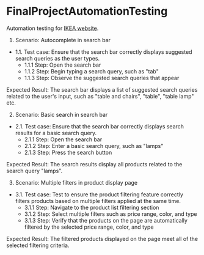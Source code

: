 # FinalProjectAutomationTesting

Automation testing for [IKEA website](https://www.ikea.com/se/sv/).

1. Scenario: Autocomplete in search bar
  - 1.1. Test case: Ensure that the search bar correctly displays suggested search queries as the user types.
    - 1.1.1 Step: Open the search bar
    - 1.1.2 Step: Begin typing a search query, such as "tab"
    - 1.1.3 Step: Observe the suggested search queries that appear
   
 Expected Result: The search bar displays a list of suggested search queries related to the user's input, such as "table and chairs", "table", "table lamp" etc.
 
2. Scenario: Basic search in search bar
  - 2.1. Test case: Ensure that the search bar correctly displays search results for a basic search query.
    - 2.1.1 Step: Open the search bar
    - 2.1.2 Step: Enter a basic search query, such as "lamps"
    - 2.1.3 Step: Press the search button
   
  Expected Result: The search results display all products related to the search query "lamps".
   
3. Scenario: Multiple filters in product display page
  - 3.1. Test case: Test to ensure the product filtering feature correctly filters products based on multiple filters applied at the same time.
    - 3.1.1 Step: Navigate to the product list filtering section
    - 3.1.2 Step: Select multiple filters such as price range, color, and type
    - 3.1.3 Step: Verify that the products on the page are automatically filtered by the selected price range, color, and type
   
   Expected Result: The filtered products displayed on the page meet all of the selected filtering criteria.